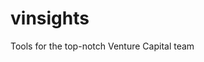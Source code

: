 # vinsights
 Tools for the top-notch Venture Capital team


<!-- docker buildx build --platform=linux/amd64 . -f Dockerfile -t vinsight0.0
docker run --platform linux/amd64 vinsight0.0         
pip freeze > requirements.txt -->